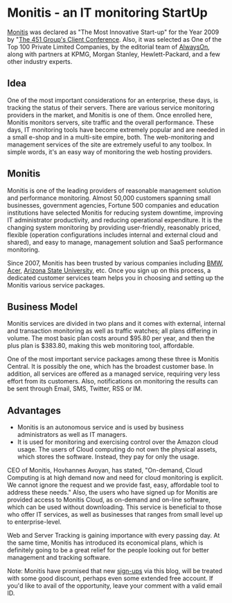 # Monitis - an IT monitoring StartUp

<a href="http://portal.monitis.com/">Monitis</a> was declared as "The Most Innovative Start-up" for the Year 2009 by "<a href="http://clientconference.the451group.com/na/2009/">The 451 Group's Client Conference</a>. Also, it was selected as One of the Top 100 Private Limited Companies, by the editorial team of <a href="http://alwayson.goingon.com/">AlwaysOn</a>, along with partners at KPMG, Morgan Stanley, Hewlett-Packard, and a few other industry experts. 

## Idea

One of the most important considerations for an enterprise, these days, is tracking the status of their servers. There are various service monitoring  providers in the market, and Monitis is one of them. Once enrolled here, Monitis monitors servers, site traffic and the overall performance. These days, IT monitoring tools have become extremely popular and are needed in a small e-shop and in a multi-site empire, both. The web-monitoring and management services of the site are extremely useful to any toolbox. In simple words, it's an easy way of monitoring the web hosting providers.

## Monitis

Monitis is one of the leading providers of reasonable management solution and performance monitoring. Almost 50,000 customers spanning small businesses, government agencies, Fortune 500 companies and education institutions have selected Monitis for reducing system downtime, improving IT administrator productivity, and reducing operational expenditure. It is the changing system monitoring by providing user-friendly, reasonably priced, flexible (operation configurations includes internal and external cloud and shared), and easy to manage, management solution and SaaS performance monitoring. 

Since 2007, Monitis has been trusted by various companies including <a href="http://www.bmw.com/">BMW</a>, <a href="http://www.acer.com/">Acer</a>, <a href="http://www.asu.edu/">Arizona State University</a>, etc. Once you sign up on this process, a dedicated customer services team helps you in choosing and setting up the Monitis various service packages. 

## Business Model

Monitis services are divided in two plans and it comes with external, internal and transaction monitoring as well as traffic watches; all plans differing in volume. The most basic plan costs around $95.80 per year, and then the plus plan is $383.80, making this web monitoring tool, affordable.

One of the most important service packages among these three is Monitis Central. It is possibly the one, which has the broadest customer base. In addition, all services are offered as a managed service, requiring very less effort from its customers. Also, notifications on monitoring the results can be sent through Email, SMS, Twitter, RSS or IM.

## Advantages

- Monitis is an autonomous service and is used by business administrators as well as IT managers.
- It is used for monitoring and exercising control over the Amazon cloud usage. The users of Cloud computing do not own the physical assets, which stores the software. Instead, they pay for only the usage.

CEO of Monitis, Hovhannes Avoyan, has stated, "On-demand, Cloud Computing is at high demand now and need for cloud monitoring is explicit. We cannot ignore the request and we provide fast, easy, affordable tool to address these needs." Also, the users who have signed up for Monitis are provided access to Monitis Cloud, as on-demand and on-line software, which can be used without downloading. This service is beneficial to those who offer IT services, as well as businesses that ranges from small level up to enterprise-level.

Web and Server Tracking is gaining importance with every passing day. At the same time, Monitis has introduced its economical plans, which is definitely going to be a great relief for the people looking out for better management and tracking software.

Note: Monitis have promised that new <a href="https://www.monitis.com/free_signup.jsp">sign-ups</a> via this blog, will be treated with some good discount, perhaps even some extended free account. If you'd like to avail of the opportunity, leave your comment with a valid email ID.
